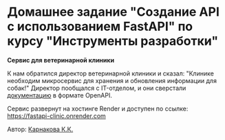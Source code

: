 # Домашнее задание "Создание API с использованием FastAPI" по курсу "Инструменты разработки"
**Сервис для ветеринарной клиники**

К нам обратился директор ветеринарной клиники и сказал:
"Клинике необходим микросервис для хранения и обновления информации для собак!"
Директор пообщался с IT-отделом, и они сверстали [документацию](https://drive.google.com/file/d/1qtHEGCl2gpLxOR7CJPOC40tHp4hwYL5_/view) в формате OpenAPI.

Сервис развернут на хостинге Render и доступен по ссылке: https://fastapi-clinic.onrender.com

Автор: [Карнакова К.К.](https://github.com/xenahkar)
